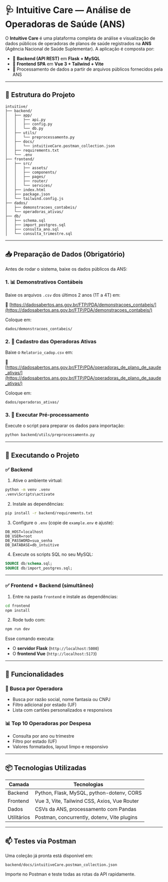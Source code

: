 # 🩺 Intuitive Care — Análise de Operadoras de Saúde (ANS)

O **Intuitive Care** é uma plataforma completa de análise e visualização de dados públicos de operadoras de planos de saúde registrados na **ANS** (Agência Nacional de Saúde Suplementar). A aplicação é composta por:

- 🔹 **Backend (API REST)** em **Flask + MySQL**
- 🔹 **Frontend SPA** em **Vue 3 + Tailwind + Vite**
- 🔹 Processamento de dados a partir de arquivos públicos fornecidos pela ANS

---

## 📂 Estrutura do Projeto

```
intuitive/
├── backend/
│   ├── app/
│   │   ├── api.py
│   │   ├── config.py
│   │   └── db.py
│   ├── utils/
│   │   └── preprocessamento.py
│   ├── docs/
│   │   └── intuitiveCare.postman_collection.json
│   ├── requirements.txt
│   └── .env
├── frontend/
│   ├── src/
│   │   ├── assets/
│   │   ├── components/
│   │   ├── pages/
│   │   ├── router/
│   │   └── services/
│   ├── index.html
│   ├── package.json
│   └── tailwind.config.js
├── dados/
│   ├── demonstracoes_contabeis/
│   └── operadoras_ativas/
├── db/
│   ├── schema.sql
│   ├── import_postgres.sql
│   ├── consulta_ano.sql
│   └── consulta_trimestre.sql
```

---

## 📥 Preparação de Dados (Obrigatório)

Antes de rodar o sistema, baixe os dados públicos da ANS:

### 1. 📊 Demonstrativos Contábeis

Baixe os arquivos `.csv` dos últimos 2 anos (1T a 4T) em:

🔗 [https://dadosabertos.ans.gov.br/FTP/PDA/demonstracoes_contabeis/](https://dadosabertos.ans.gov.br/FTP/PDA/demonstracoes_contabeis/)

Coloque em:

```
dados/demonstracoes_contabeis/
```

### 2. 🏢 Cadastro das Operadoras Ativas

Baixe o `Relatorio_cadop.csv` em:

🔗 [https://dadosabertos.ans.gov.br/FTP/PDA/operadoras_de_plano_de_saude_ativas/](https://dadosabertos.ans.gov.br/FTP/PDA/operadoras_de_plano_de_saude_ativas/)

Coloque em:

```
dados/operadoras_ativas/
```

### 3. 🧹 Executar Pré-processamento

Execute o script para preparar os dados para importação:

```bash
python backend/utils/preprocessamento.py
```

---

## 🚀 Executando o Projeto

### ✅ Backend

1. Ative o ambiente virtual:

```bash
python -m venv .venv
.venv\Scripts\activate
```

2. Instale as dependências:

```bash
pip install -r backend/requirements.txt
```

3. Configure o `.env` (copie de `example.env` e ajuste):

```env
DB_HOST=localhost
DB_USER=root
DB_PASSWORD=sua_senha
DB_DATABASE=db_intuitive
```

4. Execute os scripts SQL no seu MySQL:

```sql
SOURCE db/schema.sql;
SOURCE db/import_postgres.sql;
```

---

### ✅ Frontend + Backend (simultâneo)

1. Entre na pasta `frontend` e instale as dependências:

```bash
cd frontend
npm install
```

2. Rode tudo com:

```bash
npm run dev
```

Esse comando executa:
- O **servidor Flask** (`http://localhost:5000`)
- O **frontend Vue** (`http://localhost:5173`)

---

## 🧩 Funcionalidades

### 🔎 Busca por Operadora
- Busca por razão social, nome fantasia ou CNPJ
- Filtro adicional por estado (UF)
- Lista com cartões personalizados e responsivos

### 📊 Top 10 Operadoras por Despesa
- Consulta por ano ou trimestre
- Filtro por estado (UF)
- Valores formatados, layout limpo e responsivo

---

## 📦 Tecnologias Utilizadas

| Camada     | Tecnologias                                     |
|------------|-------------------------------------------------|
| Backend    | Python, Flask, MySQL, python-dotenv, CORS       |
| Frontend   | Vue 3, Vite, Tailwind CSS, Axios, Vue Router    |
| Dados      | CSVs da ANS, processamento com Pandas           |
| Utilitários| Postman, concurrently, dotenv, Vite plugins     |

---

## 📫 Testes via Postman

Uma coleção já pronta está disponível em:

```
backend/docs/intuitiveCare.postman_collection.json
```

Importe no Postman e teste todas as rotas da API rapidamente.
